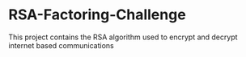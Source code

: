 # RSA-Factoring-Challenge
This project contains the RSA algorithm used to encrypt and decrypt internet based communications

